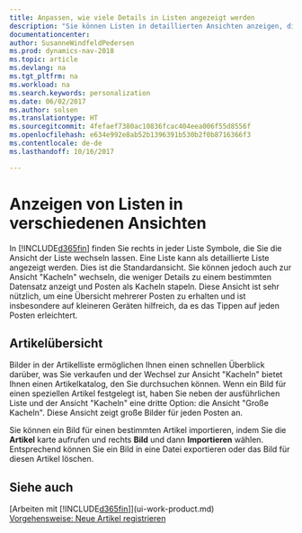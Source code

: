 ```yaml
---
title: Anpassen, wie viele Details in Listen angezeigt werden
description: "Sie können Listen in detaillierten Ansichten anzeigen, die mehr Informationen geben, oder als Kacheln anzeigen, die einfach, dargestellt werden."
documentationcenter: 
author: SusanneWindfeldPedersen
ms.prod: dynamics-nav-2018
ms.topic: article
ms.devlang: na
ms.tgt_pltfrm: na
ms.workload: na
ms.search.keywords: personalization
ms.date: 06/02/2017
ms.author: solsen
ms.translationtype: HT
ms.sourcegitcommit: 4fefaef7380ac10836fcac404eea006f55d8556f
ms.openlocfilehash: e634e992e8ab52b1396391b530b2f0b8716366f3
ms.contentlocale: de-de
ms.lasthandoff: 10/16/2017

---
```

# <a name="displaying-lists-in-different-ways"></a>Anzeigen von Listen in verschiedenen Ansichten
In [!INCLUDE[d365fin](includes/d365fin_md.md)] finden Sie rechts in jeder Liste Symbole, die Sie die Ansicht der Liste wechseln lassen. Eine Liste kann als detaillierte Liste angezeigt werden. Dies ist die Standardansicht. Sie können jedoch auch zur Ansicht "Kacheln" wechseln, die weniger Details zu einem bestimmten Datensatz anzeigt und Posten als Kacheln stapeln. Diese Ansicht ist sehr nützlich, um eine Übersicht mehrerer Posten zu erhalten und ist insbesondere auf kleineren Geräten hilfreich, da es das Tippen auf jeden Posten erleichtert.

## <a name="items-list"></a>Artikelübersicht
Bilder in der Artikelliste ermöglichen Ihnen einen schnellen Überblick darüber, was Sie verkaufen und der Wechsel zur Ansicht "Kacheln" bietet Ihnen einen Artikelkatalog, den Sie durchsuchen können. Wenn ein Bild für einen speziellen Artikel festgelegt ist, haben Sie neben der ausführlichen Liste und der Ansicht "Kacheln" eine dritte Option: die Ansicht "Große Kacheln". Diese Ansicht zeigt große Bilder für jeden Posten an.

Sie können ein Bild für einen bestimmten Artikel importieren, indem Sie die **Artikel** karte aufrufen und rechts **Bild** und dann **Importieren** wählen. Entsprechend können Sie ein Bild in eine Datei exportieren oder das Bild für diesen Artikel löschen.  

## <a name="see-also"></a>Siehe auch
[Arbeiten mit [!INCLUDE[d365fin](includes/d365fin_md.md)]](ui-work-product.md)  
[Vorgehensweise: Neue Artikel registrieren](inventory-how-register-new-items.md)  

